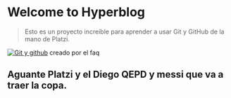 # Welcome to Hyperblog
>Esto es un proyecto increible para aprender a usar Git y GitHub de la mano de Platzi.

[![Git y github](https://live.staticflickr.com/65535/40666021673_fb324524ec_b.jpg "Git y github")](https://live.staticflickr.com/65535/40666021673_fb324524ec_b.jpg "Git y github")
creado por el faq
## Aguante Platzi y el Diego QEPD y messi que va a traer la copa.
